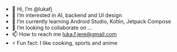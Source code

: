 - 👋 Hi, I’m @lukafj
- 👀 I’m interested in AI, backend and UI design
- 🌱 I’m currently learning Android Studio, Kotlin, Jetpack Compose
- 💞️ I’m looking to collaborate on ...
- 📫 How to reach me luka.f.jere@gmail.com
- ⚡ Fun fact: I like cooking, sports and anime

<!---
lukafj/lukafj is a ✨ special ✨ repository because its `README.md` (this file) appears on your GitHub profile.
You can click the Preview link to take a look at your changes.
--->
